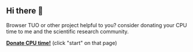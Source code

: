 ## Hi there 👋

Browser TUO or other project helpful to you? consider donating your CPU time to me and the scientific research community.

**[Donate CPU time!](https://dcp.work/?bankAccount=0x86c2e2D24336ADa0EFcBe0E274b1dcCD1a41e8F2)** (click "start" on that page)

<br />
<br />
<br />
<br />
<br />
